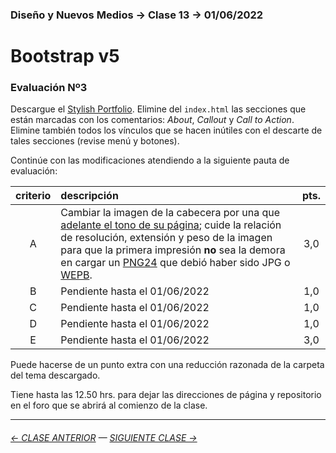 ### Diseño y Nuevos Medios → Clase 13 → 01/06/2022

# Bootstrap v5

### Evaluación Nº3

Descargue el [Stylish Portfolio](https://startbootstrap.com/theme/stylish-portfolio). Elimine del `index.html` las secciones que están marcadas con los comentarios: *About*, *Callout* y *Call to Action*. Elimine también todos los vínculos que se hacen inútiles con el descarte de tales secciones (revise menú y botones).

Continúe con las modificaciones atendiendo a la siguiente pauta de evaluación:

| criterio | descripción             | pts. |
|:----:|:----------------------------|:----:|
| A    | Cambiar la imagen de la cabecera por una que [adelante el tono de su página](https://www.youtube.com/watch?v=X0FG0jCqLYQ); cuide la relación de resolución, extensión y peso de la imagen para que la primera impresión **no** sea la demora en cargar un [PNG24](https://helpx.adobe.com/cl/photoshop-elements/using/optimizing-images-png-24-format.html) que debió haber sido JPG o [WEPB](https://imagen.online-convert.com/es/convertir-a-webp). | 3,0 |
| B    | Pendiente hasta el 01/06/2022 |  1,0 |
| C    | Pendiente hasta el 01/06/2022 |  1,0 |
| D    | Pendiente hasta el 01/06/2022 |  1,0 |
| E    | Pendiente hasta el 01/06/2022 |  3,0 |

Puede hacerse de un punto extra con una reducción razonada de la carpeta del tema descargado.

Tiene hasta las 12.50 hrs. para dejar las direcciones de página y repositorio en el foro que se abrirá al comienzo de la clase.

- - - - - - - 

###### [← CLASE ANTERIOR](https://github.com/profesorfaco/dno037-2022/tree/main/clase-12) — [SIGUIENTE CLASE →](https://github.com/profesorfaco/dno037-2022/tree/main/clase-14)
